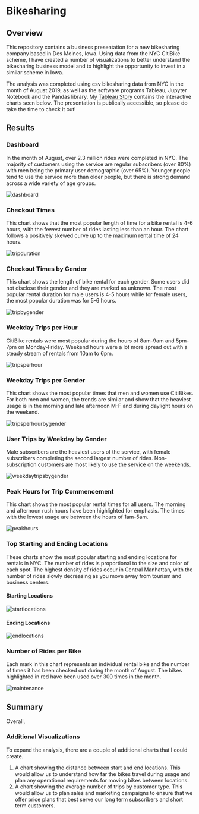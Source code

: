 # Bikesharing 
## Overview
This repository contains a business presentation for a new bikesharing company based in Des Moines, Iowa. Using data from the NYC CitiBike scheme, I have created a number of visualizations to better understand the bikesharing business model and to highlight the opportunity to invest in a similar scheme in Iowa. 

The analysis was completed using csv bikesharing data from NYC in the month of August 2019, as well as the software programs Tableau, Jupyter Notebook and the Pandas library. My [Tableau Story](https://public.tableau.com/profile/luke.newell#!/vizhome/NYCCitibikeAnalysis_16115378960730/BikesharingStory "Check out my Tableau Story here!") contains the interactive charts seen below. The presentation is publically accessible, so please do take the time to check it out!
## Results
### Dashboard
In the month of August, over 2.3 million rides were completed in NYC. The majority of customers using the service are regular subscribers (over 80%) with men being the primary user demographic (over 65%). Younger people tend to use the service more than older people, but there is strong demand across a wide variety of age groups. 

![dashboard](https://github.com/luke-c-newell/Bikesharing/blob/main/images/dashboard.png "dashboard.png")

### Checkout Times
This chart shows that the most popular length of time for a bike rental is 4-6 hours, with the fewest number of rides lasting less than an hour. The chart follows a positively skewed curve up to the maximum rental time of 24 hours.

![tripduration](https://github.com/luke-c-newell/Bikesharing/blob/main/images/tripduration.png "tripduration.png")

### Checkout Times by Gender
This chart shows the length of bike rental for each gender. Some users did not disclose their gender and they are marked as unknown. The most popular rental duration for male users is 4-5 hours while for female users, the most popular duration was for 5-6 hours.

![tripbygender](https://github.com/luke-c-newell/Bikesharing/blob/main/images/tripbygender.png "tripbygender.png")

### Weekday Trips per Hour
CitiBike rentals were most popular during the hours of 8am-9am and 5pm-7pm on Monday-Friday. Weekend hours were a lot more spread out with a steady stream of rentals from 10am to 6pm.

![tripsperhour](https://github.com/luke-c-newell/Bikesharing/blob/main/images/tripsperhour.png "tripsperhour.png")

### Weekday Trips per Gender
This chart shows the most popular times that men and women use CitiBikes. For both men and women, the trends are similar and show that the heaviest usage is in the morning and late afternoon M-F and during daylight hours on the weekend.

![tripsperhourbygender](https://github.com/luke-c-newell/Bikesharing/blob/main/images/tripsperhourbygender.png "tripsperhourbygender.png")

### User Trips by Weekday by Gender
Male subscribers are the heaviest users of the service, with female subscribers completing the second largest number of rides. Non-subscription customers are most likely to use the service on the weekends.

![weekdaytripsbygender](https://github.com/luke-c-newell/Bikesharing/blob/main/images/weekdaytripsbygender.png "weekdaytripsbygender.png")

### Peak Hours for Trip Commencement
This chart shows the most popular rental times for all users. The morning and afternoon rush hours have been highlighted for emphasis. The times with the lowest usage are between the hours of 1am-5am.

![peakhours](https://github.com/luke-c-newell/Bikesharing/blob/main/images/peakhours.png "peakhours.png")

### Top Starting and Ending Locations
These charts show the most popular starting and ending locations for rentals in NYC. The number of rides is proportional to the size and color of each spot. The highest density of rides occur in Central Manhattan, with the number of rides slowly decreasing as you move away from tourism and business centers.

#### Starting Locations
![startlocations](https://github.com/luke-c-newell/Bikesharing/blob/main/images/startlocations.png "startlocations.png")

#### Ending Locations
![endlocations](https://github.com/luke-c-newell/Bikesharing/blob/main/images/endlocations.png "endlocations.png")

### Number of Rides per Bike
Each mark in this chart represents an individual rental bike and the number of times it has been checked out during the month of August. The bikes highlighted in red have been used over 300 times in the month.

![maintenance](https://github.com/luke-c-newell/Bikesharing/blob/main/images/maintenance.png "maintenance.png")

## Summary
Overall, 
### Additional Visualizations
To expand the analysis, there are a couple of additional charts that I could create.

1. A chart showing the distance between start and end locations. This would allow us to understand how far the bikes travel during usage and plan any operational requirements for moving bikes between locations.
2. A chart showing the average number of trips by customer type. This would allow us to plan sales and marketing campaigns to ensure that we offer price plans that best serve our long term subscribers and short term customers.